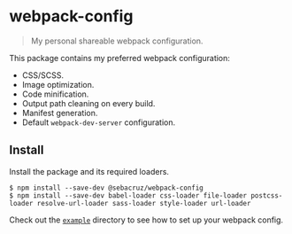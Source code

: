 # webpack-config

> My personal shareable webpack configuration.

This package contains my preferred webpack configuration:

* CSS/SCSS.
* Image optimization.
* Code minification.
* Output path cleaning on every build.
* Manifest generation.
* Default `webpack-dev-server` configuration.

## Install

Install the package and its required loaders.

```shell
$ npm install --save-dev @sebacruz/webpack-config
$ npm install --save-dev babel-loader css-loader file-loader postcss-loader resolve-url-loader sass-loader style-loader url-loader
```

Check out the [`example`](example) directory to see how to set up your webpack config.
